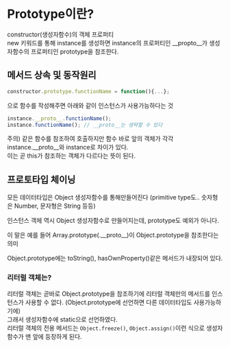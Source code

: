 # Prototype이란?

constructor(생성자함수)의 객체 프로퍼티  
new 키워드를 통해 instance를 생성하면 instance의 프로퍼티인 \_\_propto\_\_가 생성자함수의 프로퍼티인 prototype을 참조한다. 

## 메서드 상속 및 동작원리

```js
constructor.prototype.functionName = function(){...};
```
으로 함수를 작성해주면 아래와 같이 인스턴스가 사용가능하다는 것

```js
instance.__proto__.functionName();
instance.functionName(); // __proto__는 생략할 수 있다
```
주의) 같은 함수를 참조하여 호출하지만 함수 바로 앞의 객체가 각각 instance.\_\_proto\_\_와 instance로 차이가 있다.  
이는 곧 this가 참조하는 객체가 다르다는 뜻이 된다.

## 프로토타입 체이닝

모든 데이터타입은 Object 생성자함수를 통해만들어진다 
(primitive type도.. 숫자형은 Number, 문자형은 String 등등)

인스턴스 객체 역시 Object 생성자함수로 만들어지는데, prototype도 예외가 아니다.

이 말은 예를 들어 Array.prototype(.\_\_proto\_\_)이 Object.prototype을 참조한다는 의미

Object.prototype에는 toString(), hasOwnProperty()같은 메서드가 내장되어 있다.

### 리터럴 객체는?

리터럴 객체는 곧바로 Object.prototype을 참조하기에 리터럴 객체만의 메서드를 인스턴스가 사용할 수 없다. (Object.prototype에 선언하면 다른 데이터타입도 사용가능하기에)  
그래서 생성자함수에 static으로 선언하였다.   
리터럴 객체의 전용 메서드는 `Object.freeze()`, `Object.assign()`이런 식으로 생성자함수가 맨 앞에 등장하게 된다.  

